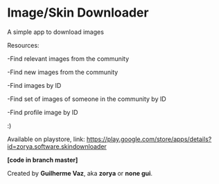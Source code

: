 # Image/Skin Downloader

A simple app to download images

Resources:

-Find relevant images from the community

-Find new images from the community

-Find images by ID

-Find set of images of someone in the community by ID

-Find profile image by ID

:)

Available on playstore, link: https://play.google.com/store/apps/details?id=zorya.software.skindownloader

**[code in branch master]**

Created by **Guilherme Vaz**, aka **zorya** or **none gui**.
